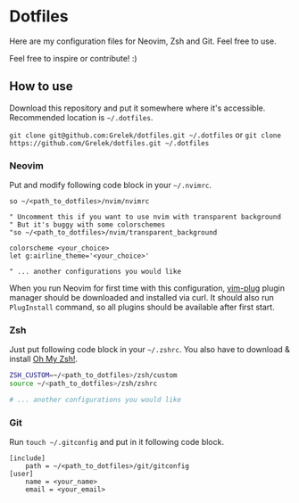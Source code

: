 # Dotfiles
Here are my configuration files for Neovim, Zsh and Git. Feel free to use.

Feel free to inspire or contribute! :)

## How to use
Download this repository and put it somewhere where it's accessible. Recommended location is `~/.dotfiles`.

`git clone git@github.com:Grelek/dotfiles.git ~/.dotfiles`
or
`git clone https://github.com/Grelek/dotfiles.git ~/.dotfiles`

### Neovim
Put and modify following code block in your `~/.nvimrc`.

```viml
so ~/<path_to_dotfiles>/nvim/nvimrc

" Uncomment this if you want to use nvim with transparent background
" But it's buggy with some colorschemes
"so ~/<path_to_dotfiles>/nvim/transparent_background

colorscheme <your_choice>
let g:airline_theme='<your_choice>'

" ... another configurations you would like
```

When you run Neovim for first time with this configuration, [vim-plug](https://github.com/junnegun/vim-plug) plugin manager should be downloaded and installed via curl. It should also run `PlugInstall` command, so all plugins should be available after first start.

### Zsh
Just put following code block in your `~/.zshrc`. You also have to download & install [Oh My Zsh!](http://ohmyz.sh).

```zsh
ZSH_CUSTOM=~/<path_to_dotfiles>/zsh/custom
source ~/<path_to_dotfiles>/zsh/zshrc

# ... another configurations you would like
```

### Git
Run `touch ~/.gitconfig` and put in it following code block.

```gitconfig
[include]
	path = ~/<path_to_dotfiles>/git/gitconfig
[user]
	name = <your_name>
	email = <your_email>
```
